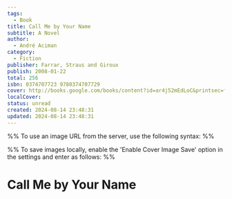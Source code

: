 ```yaml
---
tags:
  - Book
title: Call Me by Your Name
subtitle: A Novel
author:
  - André Aciman
category:
  - Fiction
publisher: Farrar, Straus and Giroux
publish: 2008-01-22
total: 256
isbn: 0374707723 9780374707729
cover: http://books.google.com/books/content?id=ar4j52mEdLoC&printsec=frontcover&img=1&zoom=1&edge=curl&source=gbs_api
localCover: 
status: unread
created: 2024-08-14 23:48:31
updated: 2024-08-14 23:48:31
---
```


%% To use an image URL from the server, use the following syntax: %%


%% To save images locally, enable the 'Enable Cover Image Save' option in the settings and enter as follows: %%


# Call Me by Your Name